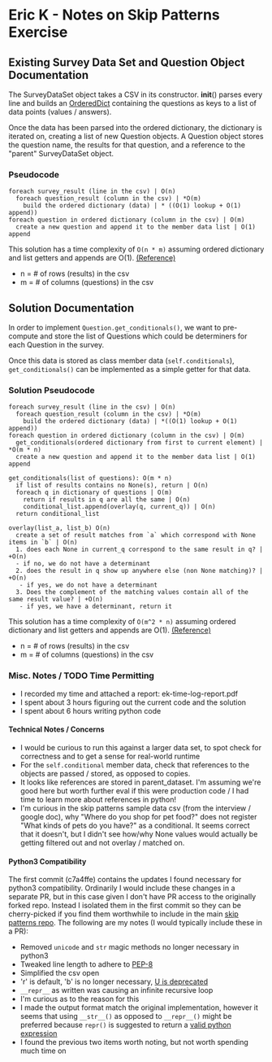 Eric K - Notes on Skip Patterns Exercise
========================================

Existing Survey Data Set and Question Object Documentation
----------------------------------------------------------
The SurveyDataSet object takes a CSV in its constructor. __init__() parses every line 
and builds an
[OrderedDict](https://docs.python.org/3/library/collections.html#collections.OrderedDict) 
containing the questions as keys to a list of data points (values / answers).

Once the data has been parsed into the ordered dictionary, the dictionary is
iterated on, creating a list of new Question objects. A Question object stores
the question name, the results for that question, and a reference to the
"parent" SurveyDataSet object.

### Pseudocode ###

    foreach survey_result (line in the csv) | O(n)
      foreach question_result (column in the csv) | *O(m)
        build the ordered dictionary (data) | * ((O(1) lookup + O(1) append))
    foreach question in ordered dictionary (column in the csv) | O(m)
      create a new question and append it to the member data list | O(1) append

This solution has a time complexity of `O(n * m)` assuming ordered dictionary 
and list getters and appends are O(1).
[(Reference)](https://wiki.python.org/moin/TimeComplexity)

* n = # of rows (results) in the csv
* m = # of columns (questions) in the csv

Solution Documentation
----------------------
In order to implement `Question.get_conditionals()`, we want to pre-compute and store
the list of Questions which could be determiners for each Question in the survey.

Once this data is stored as class member data (`self.conditionals`),
`get_conditionals()` can be implemented as a simple getter for that data.

### Solution Pseudocode ###

    foreach survey_result (line in the csv) | O(n)
      foreach question_result (column in the csv) | *O(m)
        build the ordered dictionary (data) | *((O(1) lookup + O(1) append))
    foreach question in ordered dictionary (column in the csv) | O(m)
      get_conditionals(ordered dictionary from first to current element) | *O(m * n)
      create a new question and append it to the member data list | O(1) append

    get_conditionals(list of questions): O(m * n)
      if list of results contains no None(s), return | O(n)
      foreach q in dictionary of questions | O(m)
        return if results in q are all the same | O(n)
        conditional_list.append(overlay(q, current_q)) | O(n)
      return conditional_list

    overlay(list_a, list_b) O(n)
      create a set of result matches from `a` which correspond with None items in `b` | O(n)
      1. does each None in current_q correspond to the same result in q? | +O(n)
      - if no, we do not have a determinant
      2. does the result in q show up anywhere else (non None matching)? | +O(n)
       - if yes, we do not have a determinant
      3. Does the complement of the matching values contain all of the same result value? | +O(n)
       - if yes, we have a determinant, return it

This solution has a time complexity of `O(m^2 * n)` assuming ordered dictionary 
and list getters and appends are O(1).
[(Reference)](https://wiki.python.org/moin/TimeComplexity)

* n = # of rows (results) in the csv
* m = # of columns (questions) in the csv

### Misc. Notes / TODO Time Permitting ###
* I recorded my time and attached a report: ek-time-log-report.pdf
 * I spent about 3 hours figuring out the current code and the solution
 * I spent about 6 hours writing python code

#### Technical Notes / Concerns ####
* I would be curious to run this against a larger data set, to spot check for
    correctness and to get a sense for real-world runtime
* For the `self.conditional` member data, check that references to the objects are passed / stored,
  as opposed to copies.
 * It looks like references are stored in parent_dataset. I'm assuming we're good
   here but worth further eval if this were production code / I had time to
   learn more about references in python!
* I'm curious in the skip patterns sample data csv (from the interview / google doc), why "Where do you shop for pet food?" does not register "What kinds of pets do you have?" as a conditional. It seems correct that it doesn't, but I didn't see how/why None values would actually be getting filtered out and not overlay / matched on.

#### Python3 Compatibility ####
The first commit (c7a4ffe) contains the updates I found necessary for python3
compatibility. Ordinarily I would include these changes in a separate PR, but 
in this case given I don't have PR access to the originally forked repo. 
Instead I isolated them in the first commit so they can be cherry-picked if you find them 
worthwhile to include in the main [skip patterns repo](https://bitbucket.org/knowledgehound/skip_patterns). 
The following are my notes (I would typically include these in a PR):

* Removed `unicode` and `str` magic methods no longer necessary in python3
* Tweaked line length to adhere to [PEP-8](https://www.python.org/dev/peps/pep-0008/)
* Simplified the csv open
 * 'r' is default, 'b' is no longer necessary, [U is deprecated](https://docs.python.org/3/library/functions.html#open)
* `__repr__` as written was causing an infinite recursive loop
 * I'm curious as to the reason for this
 * I made the output format match the original implementation, 
   however it seems that using `__str__()` as opposed to `__repr__()`
   might be preferred because `repr()` is suggested to return a 
   [valid python expression](https://docs.python.org/3/library/functions.html#repr)
 * I found the previous two items worth noting, but not worth spending much time on

